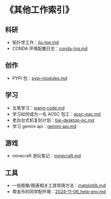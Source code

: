 # 《其他工作索引》

## 科研

- 拓扑学工作：[jlu-top.md](../../data/other-work/jlu-top.md)
- CONDA 环境配置日志：[conda-log.md](../../data/other-work/conda-log.md)

## 创作

- PYPI 包：[pypi-modules.md](../../data/other-work/pypi-modules.md)

## 学习

- 五笔学习：[wang-code.md](../../data/other-work/wang-code.md)
- 学习如何成为一名 AOSC 包工：[aosc-pac.md](../../data/other-work/aosc-pac.md)
- 老白台式机复刻计划：[bai-desktop-pc.md](../../data/other-work/bai-desktop-pc.md)
- 学习 gemini api：[gemini-api.md](../../data/other-work/gemini-api.md)

## 游戏

- minecraft 游玩笔记：[minecraft.md](../../data/other-work/minecraft.md)

## 工具

- 一些图像/图表相关工具常用方法：[matplotlib.md](../../data/other-work/matplotlib.md)
- 帮金币的同学配环境：[2024-11-06_help-env.md](../../data/other-work/2024-11-06_help-env.md)

